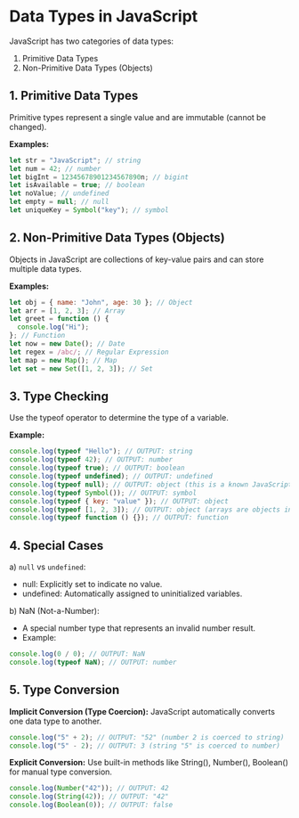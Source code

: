 # Data Types in JavaScript

JavaScript has two categories of data types:

1. Primitive Data Types
2. Non-Primitive Data Types (Objects)

## 1. Primitive Data Types

Primitive types represent a single value and are immutable (cannot be changed).

**Examples:**

```javascript
let str = "JavaScript"; // string
let num = 42; // number
let bigInt = 12345678901234567890n; // bigint
let isAvailable = true; // boolean
let noValue; // undefined
let empty = null; // null
let uniqueKey = Symbol("key"); // symbol
```

## 2. Non-Primitive Data Types (Objects)

Objects in JavaScript are collections of key-value pairs and can store multiple data types.

**Examples:**

```javascript
let obj = { name: "John", age: 30 }; // Object
let arr = [1, 2, 3]; // Array
let greet = function () {
  console.log("Hi");
}; // Function
let now = new Date(); // Date
let regex = /abc/; // Regular Expression
let map = new Map(); // Map
let set = new Set([1, 2, 3]); // Set
```

## 3. Type Checking

Use the typeof operator to determine the type of a variable.

**Example:**

```javascript
console.log(typeof "Hello"); // OUTPUT: string
console.log(typeof 42); // OUTPUT: number
console.log(typeof true); // OUTPUT: boolean
console.log(typeof undefined); // OUTPUT: undefined
console.log(typeof null); // OUTPUT: object (this is a known JavaScript quirk)
console.log(typeof Symbol()); // OUTPUT: symbol
console.log(typeof { key: "value" }); // OUTPUT: object
console.log(typeof [1, 2, 3]); // OUTPUT: object (arrays are objects in JS)
console.log(typeof function () {}); // OUTPUT: function
```

## 4. Special Cases

a) `null` vs `undefined`:

- null: Explicitly set to indicate no value.
- undefined: Automatically assigned to uninitialized variables.

b) NaN (Not-a-Number):

- A special number type that represents an invalid number result.
- Example:

```javascript
console.log(0 / 0); // OUTPUT: NaN
console.log(typeof NaN); // OUTPUT: number
```

## 5. Type Conversion

**Implicit Conversion (Type Coercion):**
JavaScript automatically converts one data type to another.

```javascript
console.log("5" + 2); // OUTPUT: "52" (number 2 is coerced to string)
console.log("5" - 2); // OUTPUT: 3 (string "5" is coerced to number)
```

**Explicit Conversion:**
Use built-in methods like String(), Number(), Boolean() for manual type conversion.

```javascript
console.log(Number("42")); // OUTPUT: 42
console.log(String(42)); // OUTPUT: "42"
console.log(Boolean(0)); // OUTPUT: false
```
